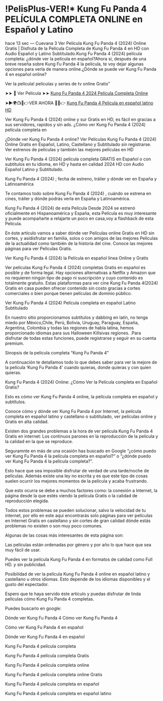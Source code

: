 # !PelisPlus-VER!* Kung Fu Panda 4 PELÍCULA COMPLETA ONLINE en Español y Latino

hace 13 sec — Cuevana 3 Ver Película Kung Fu Panda 4 (2024) Online Gratis | Disfruta de la Película Completa de Kung Fu Panda 4 en HD con Audio Español y Latino Subtitulado.Kung Fu Panda 4 (2024) película completa: ¿dónde ver la película en español?Ahora si, después de una breve reseña sobre Kung Fu Panda 4 la película, te voy dejar algunas opciones para verla de manera online.¿Dónde se puede ver Kung Fu Panda 4 en español online?

Ver la película! películas y series de tv online Gratis”

➤➤ 📱 Ver Pelicula ➤➤ [Kung Fu Panda 4 2024 Película Completa Online](https://lightstream30.net/es/1011985/kung-fu-panda-4.html)

➤►🌍📺📱👉VER AHORA 🔴✅👉 [Kung Fu Panda 4 Pelicula en español latino HD](https://lightstream30.net/es/1011985/kung-fu-panda-4.html)

Ver Kung Fu Panda 4 (2024) online y sur Gratis en HD, es fácil en gracias a sus servidores, rapidos y sin ads. ¿Cómo ver Kung Fu Panda 4 (2024) película completa en

¿Dónde ver Kung Fu Panda 4 online? Ver Películas Kung Fu Panda 4 (2024) Online Gratis en Español, Latino, Castellano y Subtitulado sin registrarse. Ver estrenos de películas y también las mejores películas en HD

Ver Kung Fu Panda 4 (2024) película completa GRATIS en Español o con subtítulos en tu idioma, en HD y hasta en calidad 2024 HD con Audio Español Latino y Subtitulado.

Kung Fu Panda 4 (2024) ; fecha de estreno, tráiler y dónde ver en España y Latinoamérica

Te contamos todo sobre Kung Fu Panda 4 (2024) , cuándo se estrena en cines, tráiler y dónde podrás verla en España y Latinoamérica.

Kung Fu Panda 4 (2024) de esta Película Desde 2024 se estrenó oficialmente en Hispanoamérica y España, esta Película es muy interesante y puede acompañarte a relajarte un poco en casa,voy a flashback de esta Película.

En éste artículo vamos a saber dónde ver Películas online Gratis en HD sin cortes, y asídisfrutar en familia, solos o con amigos de las mejores Películas de la actualidad como también de la historia del cine. Conoce las mejores páginas para ver Películas Gratis.

Ver Kung Fu Panda 4 (2024) la Película en español línea Online y Gratis

Ver películas Kung Fu Panda 4 (2024) completas Gratis en español es posible y de forma legal. Hay opciones alternativas a Netflix y Amazon que no requieren ningún tipo de pago ni suscripción y cuyo contenido es totalmente gratuito. Estas plataformas para ver cine Kung Fu Panda 4(2024) Gratis en casa pueden ofrecer contenido sin costo gracias a cortes comerciales o bien porque tienen películas de dominio público.

Ver Kung Fu Panda 4 (2024) Película completa en español Latino Subtitulado

En nuestro sitio proporcionamos subtítulos y dabbing en latín, no tenga miedo por México,Chile, Perú, Bolivia, Uruguay, Paraguay, España, Argentina, Colombia y todas las regiones de habla latina, hemos proporcionado idiomas para sus Halloween Killsivas regiones. .Para disfrutar de todas estas funciones, puede registrarse y seguir en su cuenta premium.

Sinopsis de la película completa “Kung Fu Panda 4”

A continuación te detallamos todo lo que debes saber para ver la mejore de la película ‘Kung Fu Panda 4’ cuando quieras, donde quieras y con quien quieras.

Kung Fu Panda 4 (2024) Online: ¿Cómo Ver la Película completa en Español Gratis?

Esto es cómo ver Kung Fu Panda 4 online, la película completa en español y subtítulos.

Conoce cómo y dónde ver Kung Fu Panda 4 por Internet, la película completa en español latino y castellano o subtitulado, ver películas online y Gratis en alta calidad.

Existen dos grandes problemas a la hora de ver película Kung Fu Panda 4 Gratis en internet: Los continuos parones en la reproducción de la película y la calidad en la que se reproduce.

Seguramnte en más de una ocasión has buscado en Google “¿cómo puedo ver Kung Fu Panda 4 la película completa en español?” o “¿dónde puedo ver Kung Fu Panda 4 la película completa?”.

Esto hace que sea imposible disfrutar de verdad de una tarde/noche de películas. Además existe una ley no escrita y es que este tipo de cosas suelen ocurrir los mejores momentos de la película y acaba frustrando.

Que esto ocurra se debe a muchos factores como: la conexión a Internet, la página desde la que estés viendo la película Gratis o la calidad de reproducción elegida.

Todos estos problemas se pueden solucionar, salvo la velocidad de tu internet, por ello en este aqui encontrarás solo páginas para ver películas en Internet Gratis en castellano y sin cortes de gran calidad dónde estás problemas no existen o son muy poco comunes.

Algunas de las cosas más interesantes de esta página son:

Las películas están ordenadas por género y por año lo que hace que sea muy fácil de usar.

Puedes ver la película Kung Fu Panda 4 en formatos de calidad como Full HD. y sin publicidad.

Posibilidad de ver la película Kung Fu Panda 4 online en español latino y castellano u otros idiomas. Esto depende de los idiomas disponibles y el gusto del espectador.

Espero que te haya servido éste artículo y puedas disfrutar de linda películas cómo Kung Fu Panda 4 completas.

Puedes buscarlo en google:

Dónde ver Kung Fu Panda 4 Cómo ver Kung Fu Panda 4

Cómo ver Kung Fu Panda 4 en español

Dónde ver Kung Fu Panda 4 en español

Kung Fu Panda 4 película completa

Kung Fu Panda 4 película completa Gratis

Kung Fu Panda 4 película completa online

Kung Fu Panda 4 película completa online Gratis

Kung Fu Panda 4 pelicula completa en español

Kung Fu Panda 4 pelicula completa en español latino
